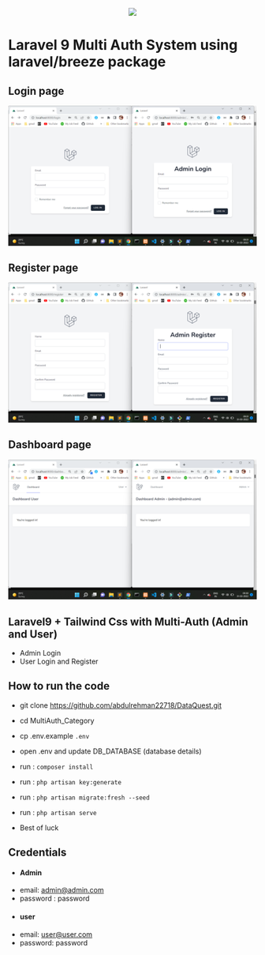 <p align="center"><a href="https://laravel.com" target="_blank"><img src="https://raw.githubusercontent.com/laravel/art/master/logo-lockup/5%20SVG/2%20CMYK/1%20Full%20Color/laravel-logolockup-cmyk-red.svg" width="400"></a></p>



# Laravel 9 Multi Auth System using laravel/breeze package


## Login page
![alt text](https://github.com/AjayYadavAi/laravel-9-multi-auth-system/blob/main/login.png?raw=true)


## Register page
![alt text](https://github.com/AjayYadavAi/laravel-9-multi-auth-system/blob/main/register.png?raw=true)


## Dashboard page
![alt text](https://github.com/AjayYadavAi/laravel-9-multi-auth-system/blob/main/dashboard.png?raw=true)




## Laravel9 + Tailwind Css with Multi-Auth (Admin and User)
- Admin Login
- User Login and Register


## How to run the code
- git clone https://github.com/abdulrehman22718/DataQuest.git
- cd MultiAuth_Category
- cp .env.example `.env`
- open .env and update DB_DATABASE (database details)
- run : `composer install`
- run : `php artisan key:generate`
- run : `php artisan migrate:fresh --seed`

- run : `php artisan serve`

- Best of luck 


## Credentials
- #### Admin
- email: admin@admin.com
- password : password
- #### user
- email: user@user.com
- password: password
